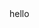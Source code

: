 <!DOCTYPE html>
<html lang="en">
<head>
    <meta charset="UTF-8">
    <meta name="viewport" content="width=device-width, initial-scale=1.0">
    <title>Redirect</title>
    <script>
        window.onload = function() {
            window.location.href = 'https://www.naver.com';
        };
    </script>
</head>
<body>
    hello
</body>
</html>
